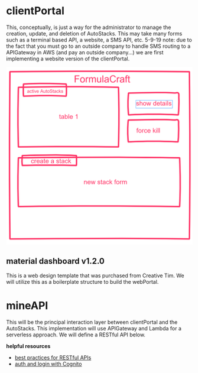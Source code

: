 

# clientPortal
This, conceptually, is just a way for the administrator to manage the creation, update, and deletion of AutoStacks. This may take many forms such as a terminal based API, a website, a SMS API, etc.
5-9-19 note: due to the fact that you must go to an outside company to handle SMS routing to a APIGateway in AWS (and pay an outside company...) we are first implementing a website version of the clientPortal.

![clientPortal basic web frame](../media/clientPortal.PNG)

## material dashboard v1.2.0

This is a web design template that was purchased from Creative Tim. We will utilize this as a boilerplate structure to build the webPortal.

# mineAPI

  This will be the principal interaction layer between clientPortal and the AutoStacks. This implementation will use APIGateway and Lambda for a serverless approach. We will define a RESTful API below.

  **helpful resources**
- [best practices for RESTful APIs](https://medium.com/@mwaysolutions/10-best-practices-for-better-restful-api-cbe81b06f291)
- [auth and login with Cognito](https://aws.amazon.com/getting-started/projects/build-serverless-web-app-lambda-apigateway-s3-dynamodb-cognito/module-4/)
